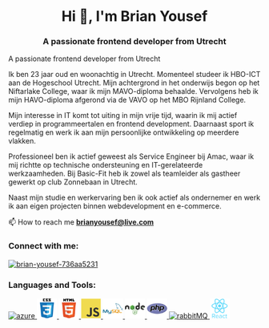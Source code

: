 <h1 align="center">Hi 👋, I'm Brian Yousef</h1>
<h3 align="center">A passionate frontend developer from Utrecht</h3>

A passionate frontend developer from Utrecht

Ik ben 23 jaar oud en woonachtig in Utrecht. Momenteel studeer ik HBO-ICT aan de Hogeschool Utrecht. Mijn achtergrond in het onderwijs begon op het Niftarlake College, waar ik mijn MAVO-diploma behaalde. Vervolgens heb ik mijn HAVO-diploma afgerond via de VAVO op het MBO Rijnland College.

Mijn interesse in IT komt tot uiting in mijn vrije tijd, waarin ik mij actief verdiep in programmeertalen en frontend development. Daarnaast sport ik regelmatig en werk ik aan mijn persoonlijke ontwikkeling op meerdere vlakken.

Professioneel ben ik actief geweest als Service Engineer bij Amac, waar ik mij richtte op technische ondersteuning en IT-gerelateerde werkzaamheden. Bij Basic-Fit heb ik zowel als teamleider als gastheer gewerkt op club Zonnebaan in Utrecht.

Naast mijn studie en werkervaring ben ik ook actief als ondernemer en werk ik aan eigen projecten binnen webdevelopment en e-commerce.

📫 How to reach me **brianyousef@live.com**

<h3 align="left">Connect with me:</h3>
<p align="left">
<a href="[https://linkedin.com/in/brian-yousef-736aa5231](https://www.linkedin.com/in/brian-yousef-736aa5231/)" target="blank"><img align="center" src="https://raw.githubusercontent.com/rahuldkjain/github-profile-readme-generator/master/src/images/icons/Social/linked-in-alt.svg" alt="brian-yousef-736aa5231" height="30" width="40" /></a>
</p>

<h3 align="left">Languages and Tools:</h3>
<p align="left"> <a href="https://azure.microsoft.com/en-in/" target="_blank" rel="noreferrer"> <img src="https://www.vectorlogo.zone/logos/microsoft_azure/microsoft_azure-icon.svg" alt="azure" width="40" height="40"/> </a> <a href="https://www.w3schools.com/css/" target="_blank" rel="noreferrer"> <img src="https://raw.githubusercontent.com/devicons/devicon/master/icons/css3/css3-original-wordmark.svg" alt="css3" width="40" height="40"/> </a> <a href="https://www.w3.org/html/" target="_blank" rel="noreferrer"> <img src="https://raw.githubusercontent.com/devicons/devicon/master/icons/html5/html5-original-wordmark.svg" alt="html5" width="40" height="40"/> </a> <a href="https://developer.mozilla.org/en-US/docs/Web/JavaScript" target="_blank" rel="noreferrer"> <img src="https://raw.githubusercontent.com/devicons/devicon/master/icons/javascript/javascript-original.svg" alt="javascript" width="40" height="40"/> </a> <a href="https://www.mysql.com/" target="_blank" rel="noreferrer"> <img src="https://raw.githubusercontent.com/devicons/devicon/master/icons/mysql/mysql-original-wordmark.svg" alt="mysql" width="40" height="40"/> </a> <a href="https://nodejs.org" target="_blank" rel="noreferrer"> <img src="https://raw.githubusercontent.com/devicons/devicon/master/icons/nodejs/nodejs-original-wordmark.svg" alt="nodejs" width="40" height="40"/> </a> <a href="https://www.php.net" target="_blank" rel="noreferrer"> <img src="https://raw.githubusercontent.com/devicons/devicon/master/icons/php/php-original.svg" alt="php" width="40" height="40"/> </a> <a href="https://www.rabbitmq.com" target="_blank" rel="noreferrer"> <img src="https://www.vectorlogo.zone/logos/rabbitmq/rabbitmq-icon.svg" alt="rabbitMQ" width="40" height="40"/> </a> <a href="https://reactjs.org/" target="_blank" rel="noreferrer"> <img src="https://raw.githubusercontent.com/devicons/devicon/master/icons/react/react-original-wordmark.svg" alt="react" width="40" height="40"/> </a> </p>
